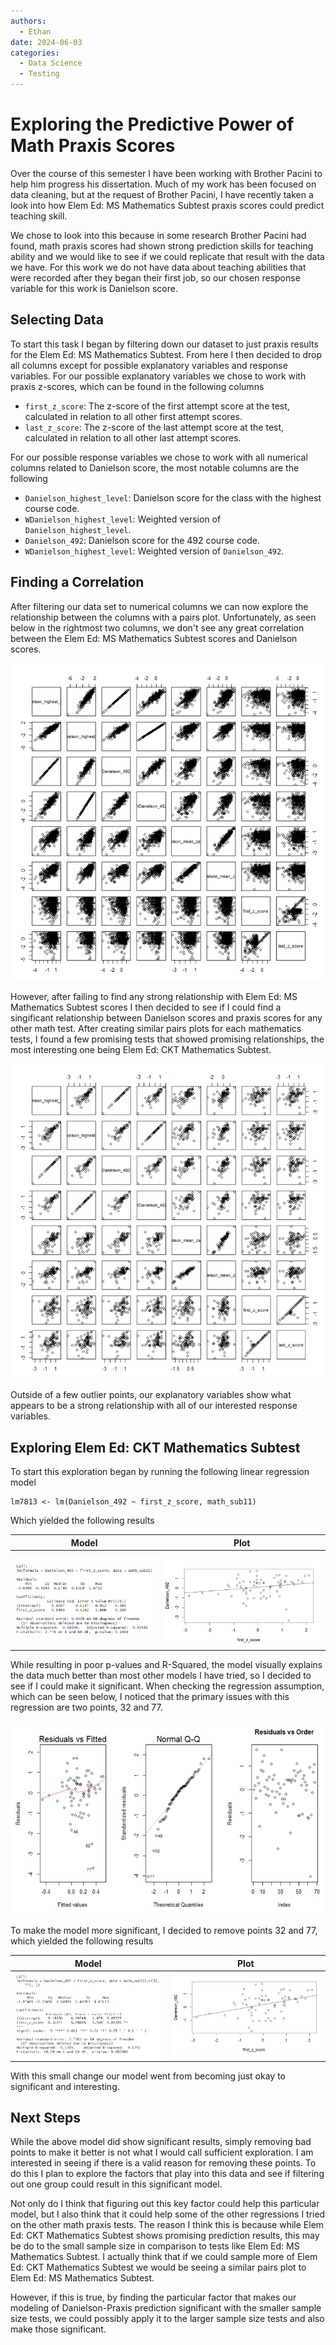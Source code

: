 ```yaml
---
authors:
  - Ethan
date: 2024-06-03
categories:
  - Data Science
  - Testing
---
```


# Exploring the Predictive Power of Math Praxis Scores

Over the course of this semester I have been working with Brother Pacini to help him progress his dissertation. Much of my work has been focused on data cleaning, but at the request of Brother Pacini, I have recently taken a look into how Elem Ed: MS Mathematics Subtest praxis scores could predict teaching skill. 

We chose to look into this because in some research Brother Pacini had found, math praxis scores had shown strong prediction skills for teaching ability and we would like to see if we could replicate that result with the data we have. For this work we do not have data about teaching abilities that were recorded after they began their first job, so our chosen response variable for this work is Danielson score.

<!-- more -->

## Selecting Data

To start this task I began by filtering down our dataset to just praxis results for the Elem Ed: MS Mathematics Subtest. From here I then decided to drop all columns except for possible explanatory variables and response variables. For our possible explanatory variables we chose to work with praxis z-scores, which can be found in the following columns

* `first_z_score`: The z-score of the first attempt score at the test, calculated in relation to all other first attempt scores.
* `last_z_score`: The z-score of the last attempt score at the test, calculated in relation to all other last attempt scores.

For our possible response variables we chose to work with all numerical columns related to Danielson score, the most notable columns are the following

* `Danielson_highest_level`: Danielson score for the class with the highest course code.
* `WDanielson_highest_level`: Weighted version of `Danielson_highest_level`.
* `Danielson_492`: Danielson score for the 492 course code.
* `WDanielson_highest_level`: Weighted version of `Danielson_492`.

## Finding a Correlation

After filtering our data set to numerical columns we can now explore the relationship between the columns with a pairs plot. Unfortunately, as seen below in the rightmost two columns, we don't see any great correlation between the Elem Ed: MS Mathematics Subtest scores and Danielson scores.

![](../assets/images/5003pairs.PNG)

However, after failing to find any strong relationship with Elem Ed: MS Mathematics Subtest scores I then decided to see if I could find a singificant relationship between Danielson scores and praxis scores for any other math test. After creating similar pairs plots for each mathematics tests, I found a few promising tests that showed promising relationships, the most interesting one being Elem Ed: CKT Mathematics Subtest.

![](../assets/images/7813pairs.PNG)

Outside of a few outlier points, our explanatory variables show what appears to be a strong relationship with all of our interested response variables.

## Exploring Elem Ed: CKT Mathematics Subtest

To start this exploration began by running the following linear regression model

```{r}
lm7813 <- lm(Danielson_492 ~ first_z_score, math_sub11)
```

Which yielded the following results

Model | Plot
:-------------------------:|:-------------------------:
![](../assets/images/LM7813-no-missing.PNG)  |  ![](../assets/images/LM7813-plot-no-missing.PNG)

While resulting in poor p-values and R-Squared, the model visually explains the data much better than most other models I have tried, so I decided to see if I could make it significant. When checking the regression assumption, which can be seen below, I noticed that the primary issues with this regression are two points, 32 and 77.

![](../assets/images/LM7813-assumptions-no-missing.PNG)

To make the model more significant, I decided to remove points 32 and 77, which yielded the following results

Model | Plot
:-------------------------:|:-------------------------:
![](../assets/images/LM7813-missing.PNG)  |  ![](../assets/images/LM7813-plot-missing.PNG)

With this small change our model went from becoming just okay to significant and interesting. 

## Next Steps

While the above model did show significant results, simply removing bad points to make it better is not what I would call sufficient exploration. I am interested in seeing if there is a valid reason for removing these points. To do this I plan to explore the factors that play into this data and see if filtering out one group could result in this significant model.

Not only do I think that figuring out this key factor could help this particular model, but I also think that it could help some of the other regressions I tried on the other math praxis tests. The reason I think this is because while Elem Ed: CKT Mathematics Subtest shows promising prediction results, this may be do to the small sample size in comparison to tests like Elem Ed: MS Mathematics Subtest. I actually think that if we could sample more of Elem Ed: CKT Mathematics Subtest we would be seeing a similar pairs plot to Elem Ed: MS Mathematics Subtest.

However, if this is true, by finding the particular factor that makes our modeling of Danielson-Praxis prediction significant with the smaller sample size tests, we could possibly apply it to the larger sample size tests and also make those significant.